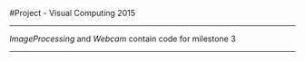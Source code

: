 #Project - Visual Computing 2015
___________________________________
_ImageProcessing_ and _Webcam_ contain code for milestone 3
_____________
